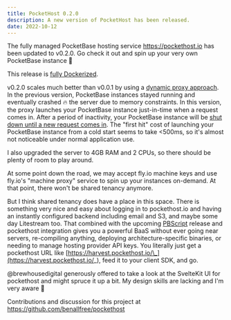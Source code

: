 ```yaml
---
title: PocketHost 0.2.0
description: A new version of PocketHost has been released.
date: 2022-10-12
---
```


The fully managed PocketBase hosting service https://pockethost.io has been updated to v0.2.0. Go check it out and spin up your very own PocketBase instance 🚀

This release is [fully Dockerized](https://github.com/benallfree/pockethost/blob/master/docker/docker-compose.yaml).

v0.2.0 scales much better than v0.0.1 by using a [dynamic proxy approach](https://github.com/benallfree/pockethost/blob/master/packages/daemon/src/ProxyServer.ts#L40). In the previous version, PocketBase instances stayed running and eventually crashed 🔥 the server due to memory constraints. In this version, the proxy launches your PocketBase instance just-in-time when a request comes in. After a period of inactivity, your PocketBase instance will be [shut down until a new request comes in](https://github.com/benallfree/pockethost/blob/master/packages/daemon/src/InstanceManager.ts#L148). The "first hit" cost of launching your PocketBase instance from a cold start seems to take <500ms, so it's almost not noticeable under normal application use.

I also upgraded the server to 4GB RAM and 2 CPUs, so there should be plenty of room to play around.

At some point down the road, we may accept fly.io machine keys and use fly.io's "machine proxy" service to spin up your instances on-demand. At that point, there won't be shared tenancy anymore.

But I think shared tenancy does have a place in this space. There is something very nice and easy about logging in to pockethost.io and having an instantly configured backend including email and S3, and maybe some day Litestream too. That combined with the upcoming [PBScript](https://github.com/benallfree/pbscript) release and pockethost integration gives you a powerful BaaS without ever going near servers, re-compiling anything, deploying architecture-specific binaries, or needing to manage hosting provider API keys. You literally just get a pockethost URL like [https://harvest.pockethost.io/\_](https://harvest.pockethost.io/_), feed it to your client SDK, and go.

@brewhousedigital generously offered to take a look at the SvelteKit UI for pockethost and might spruce it up a bit. My design skills are lacking and I'm very aware 🙈

Contributions and discussion for this project at https://github.com/benallfree/pockethost
